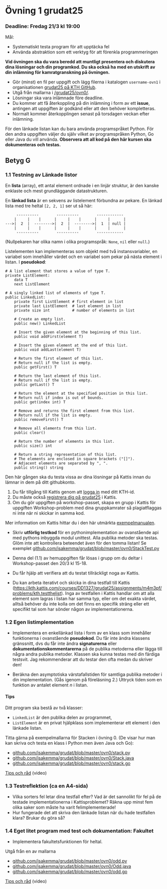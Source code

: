 # Övning 1 grudat25
### Deadline: Fredag 21/3 kl 19:00
Mål:
- Systematiskt testa program för att upptäcka fel
- Använda abstraktion som ett verktyg för att förenkla programmeringen

**Vid övningen ska du vara beredd att muntligt presentera och diskutera dina lösningar och din programkod. Du ska också ha med en utskrift av din inlämning för kamratgranskning på övningen.**

- Gör (minst) en fil per uppgift och lägg filerna i katalogen <code>username-ovn1</code> i organisationen [grudat25 på KTH GitHub](https://gits-15.sys.kth.se/grudat25).
- Utgå från mallarna i [/grudat25/ovn0/](https://github.com/isakemma/grudat/tree/master/ovn0).
- Lösningar ska vara inlämnade före deadline.
- Du kommer att få återkoppling på din inlämning i form av ett **issue**, antingen att uppgiften är godkänd eller att den behöver kompletteras.
- Normalt kommer återkopplingen senast på torsdagen veckan efter inlämning.

För den länkade listan kan du bara använda programspråket Python. För den andra uppgiften väljer du själv vilket av programspråken Python, Go eller Java du vill använda.
**Observera att all kod på den här kursen ska dokumenteras och testas.**

## Betyg G

### 1.1 Testning av Länkade listor

En **lista** (array), ett antal element ordnade i en linjär struktur, är den kanske enklaste och mest grundläggande datastrukturen.

En **länkad lista** är en sekvens av listelement förbundna av pekare.
En länkad lista med tre heltal <code>[2,&nbsp;2,&nbsp;1]</code> ser ut så här:

<pre><code>     ----------        ----------        ------------
    |     |    |      |     |    |      |     |      |
--->|  2  |  -------->|  2  |  -------->|  1  | null |
    |     |    |      |     |    |      |     |      |
     ----------        ----------        ------------
</code></pre>

(Nullpekaren har olika namn i olika programspråk: <code>None</code>, <code>nil</code> eller <code>null</code>.)

Listelementen kan implementeras som objekt med två instansvariabler,
en variabel som innehåller värdet och en variabel som pekar på nästa element i listan.
I **pseudokod**:

<pre><code># A list element that stores a value of type T.
private ListElement:
    data T
    next ListElement
</code></pre>

<pre><code># A singly linked list of elements of type T.
public LinkedList:
    private first ListElement # first element in list
    private last ListElement  # last element in list
    private size int          # number of elements in list
   
    # Create an empty list.
    public new() LinkedList

    # Insert the given element at the beginning of this list.
    public void addFirst(element T)

    # Insert the given element at the end of this list.
    public void addLast(element T)

    # Return the first element of this list.
    # Return null if the list is empty.
    public getFirst() T

    # Return the last element of this list.
    # Return null if the list is empty.
    public getLast() T

    # Return the element at the specified position in this list.
    # Return null if index is out of bounds.
    public get(index int) T

    # Remove and returns the first element from this list.
    # Return null if the list is empty.
    public removeFirst() T

    # Remove all elements from this list.
    public clear()

    # Return the number of elements in this list.
    public size() int

    # Return a string representation of this list.
    # The elements are enclosed in square brackets ("[]").
    # Adjacent elements are separated by ", ".
    public string() string
</code></pre>

Den här gången ska du testa vissa av dina lösningar på Kattis
innan du lämnar in dem på ditt githubkonto.

1. Du får tillgång till Kattis genom att [logga in](https://kth.kattis.com/login) med ditt KTH-id.
2. Du måste också [registrera dig på grudat25](https://kth.kattis.com/courses/DD1327/grudat25/register) i Kattis. 
3. Om du gör uppgiften på workshop-passet, skapa en grupp i Kattis för uppgiften Workshop-problem med dina gruppkamrater så plagiatflaggas ni inte när ni skickar in samma kod.

Mer information om Kattis hittar du i den här utmärkta [exempelmanualen](https://kth.kattis.com/help).

- Skriv <b>utförlig testkod</b> för en pythonimplementation av ovanstående api med pythons inbyggda modul unittest. Alla publika metoder ska testas.
  Glöm inte att kontrollera beteendet även för den tomma listan! Se exemplet [github.com/isakemma/grudat/blob/master/ovn0/StackTest.py](https://github.com/isakemma/grudat/blob/master/ovn0/StackTest.py)

- Denna del (1.1) av hemuppgiften får lösas i grupp om du deltar i Workshop-passet den 20/3 kl 15-18.

- Du får hjälp att verifiera att du testat tillräckligt noga av Kattis. 

- Du kan arbeta iterativt och skicka in dina testfall till Kattis (https://kth.kattis.com/courses/DD1327/grudat25/assignments/m4m3pf/problems/kth.testthelist). Inga av testfallen i Kattis handlar om att alla element som lagras i listan har samma typ, eller om det exakta värdet, alltså behöver du inte kolla om det finns en specifik sträng eller ett specifikt tal som har sönder någon av implementationerna.


### 1.2 Egen listimplementation 

- Implementera en enkellänkad lista i form av en klass som innehåller funktionerna i ovanstående **pseudokod**.
  Du får inte ändra klassens gränssnitt, dvs du får inte ändra **signaturerna** eller **dokumentationskommentarerna**
  på de  publika metoderna eller lägga till några andra publika metoder. Klassen ska kunna testas med din färdiga testsvit.
  Jag rekommenderar att du testar den ofta medan du skriver den!

- Beräkna den asymptotiska värstafallstiden för samtliga publika metoder i din implementation. (Gås igenom på föreläsning 2.)
  Uttryck tiden som en funktion av antalet element&nbsp;<i>n</i> i listan.


#### Tips

Ditt program ska bestå av två klasser:

- <code>LinkedList</code> är den publika delen av programmet,
- <code>ListElement</code> är en privat hjälpklass som implementerar ett element i den länkade listan.

Titta gärna på exempelmallarna för Stacken i övning 0. (De visar hur man kan skriva och testa en klass i Python men även Java och Go):

- [github.com/isakemma/grudat/blob/master/ovn0/stack.py](https://github.com/isakemma/grudat/blob/master/ovn0/stack.py)
- [github.com/isakemma/grudat/blob/master/ovn0/Stack.java](https://github.com/isakemma/grudat/blob/master/ovn0/Stack.java)
- [github.com/isakemma/grudat/blob/master/ovn0/stack.go](https://github.com/isakemma/grudat/blob/master/ovn0/stack.go)

[Tips och råd](https://www.youtube.com/watch?v=SH72Eyelbs4) (video)

### 1.3 Testreflektion (ca en A4-sida)
- Vilka sorters fel letar dina testfall efter? Vad är det sannolikt för fel på de testade implementationerna i Kattisproblemet? Räkna upp minst fem olika saker som måste ha varit felimplementerade!
- Hur fungerade det att skriva den länkade listan när du hade testfallen klara? Brukar du göra så?

### 1.4 Eget litet program med test och dokumentation: Fakultet

- Implementera fakultetsfunktionen för heltal.

Utgå från en av mallarna

- [github.com/isakemma/grudat/blob/master/ovn0/odd.py](https://github.com/isakemma/grudat/blob/master/ovn0/odd.py)
- [github.com/isakemma/grudat/blob/master/ovn0/Odd.java](https://github.com/isakemma/grudat/blob/master/ovn0/Odd.java)
- [github.com/isakemma/grudat/blob/master/ovn0/odd.go](https://github.com/isakemma/grudat/blob/master/ovn0/odd.go)

[Tips och råd](https://www.youtube.com/watch?v=QRYvu1-H1xQ) (video)
